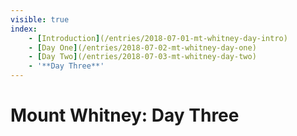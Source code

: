 ```yaml
---
visible: true
index: 
	- [Introduction](/entries/2018-07-01-mt-whitney-day-intro)
	- [Day One](/entries/2018-07-02-mt-whitney-day-one)
	- [Day Two](/entries/2018-07-03-mt-whitney-day-two)
	- '**Day Three**'
---
```


# Mount Whitney: Day Three

